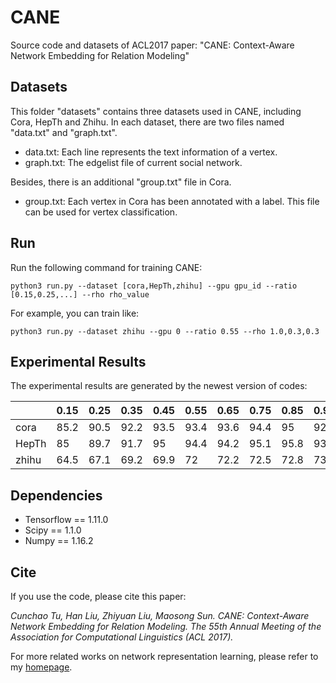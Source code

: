 # CANE
Source code and datasets of ACL2017 paper: "CANE: Context-Aware Network  Embedding for Relation Modeling"

## Datasets
This folder "datasets" contains three datasets used in CANE, including Cora, HepTh and Zhihu. In each dataset, there are two files named "data.txt" and "graph.txt".

* data.txt: Each line represents the text information of a vertex.    
* graph.txt: The edgelist file of current social network.

Besides, there is an additional "group.txt" file in Cora.

* group.txt: Each vertex in Cora has been annotated with a label. This file can be used for vertex classification.

## Run
Run the following command for training CANE:

    python3 run.py --dataset [cora,HepTh,zhihu] --gpu gpu_id --ratio [0.15,0.25,...] --rho rho_value

For example, you can train like:

    python3 run.py --dataset zhihu --gpu 0 --ratio 0.55 --rho 1.0,0.3,0.3

## Experimental Results

The experimental results are generated by the newest version of codes:

|       | 0.15 | 0.25 | 0.35 | 0.45 | 0.55 | 0.65 | 0.75 | 0.85 | 0.95 |
| ----- | ---- | ---- | ---- | ---- | ---- | ---- | ---- | ---- | ---- |
| cora  | 85.2 | 90.5 | 92.2 | 93.5 | 93.4 | 93.6 | 94.4 | 95   | 92.5 |
| HepTh | 85   | 89.7 | 91.7 | 95   | 94.4 | 94.2 | 95.1 | 95.8 | 93.1 |
| zhihu | 64.5 | 67.1 | 69.2 | 69.9 | 72   | 72.2 | 72.5 | 72.8 | 73.3 |

## Dependencies

* Tensorflow == 1.11.0
* Scipy == 1.1.0
* Numpy == 1.16.2

## Cite
If you use the code, please cite this paper:

_Cunchao Tu, Han Liu, Zhiyuan Liu, Maosong Sun. CANE: Context-Aware Network  Embedding for Relation Modeling. The 55th Annual Meeting of the Association for Computational Linguistics (ACL 2017)._

For more related works on network representation learning, please refer to my [homepage](http://thunlp.org/~tcc/).